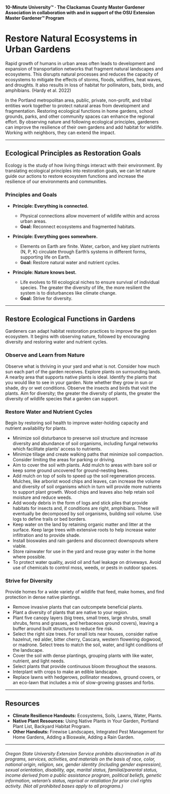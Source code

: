 #### 10-Minute University™ · The Clackamas County Master Gardener Association in collaboration with and in support of the OSU Extension Master Gardener™ Program

# Restore Natural Ecosystems in Urban Gardens

Rapid growth of humans in urban areas often leads to development and expansion of transportation networks that fragment natural landscapes and ecosystems. This disrupts natural processes and reduces the capacity of ecosystems to mitigate the effects of storms, floods, wildfires, heat waves, and droughts. It also results in loss of habitat for pollinators, bats, birds, and amphibians. (Hardy et al. 2022)

In the Portland metropolitan area, public, private, non-profit, and tribal entities work together to protect natural areas from development and fragmentation. Restoring ecological functions in home gardens, school grounds, parks, and other community spaces can enhance the regional effort. By observing nature and following ecological principles, gardeners can improve the resilience of their own gardens and add habitat for wildlife. Working with neighbors, they can extend the impact.

---

## Ecological Principles as Restoration Goals

Ecology is the study of how living things interact with their environment. By translating ecological principles into restoration goals, we can let nature guide our actions to restore ecosystem functions and increase the resilience of our environments and communities.

### Principles and Goals

- **Principle: Everything is connected.**  
  - Physical connections allow movement of wildlife within and across urban areas.  
  - **Goal:** Reconnect ecosystems and fragmented habitats.

- **Principle: Everything goes somewhere.**  
  - Elements on Earth are finite. Water, carbon, and key plant nutrients (N, P, K) circulate through Earth’s systems in different forms, supporting life on Earth.  
  - **Goal:** Restore natural water and nutrient cycles.

- **Principle: Nature knows best.**  
  - Life evolves to fill ecological niches to ensure survival of individual species. The greater the diversity of life, the more resilient the system is to disturbances like climate change.  
  - **Goal:** Strive for diversity.

---

## Restore Ecological Functions in Gardens

Gardeners can adapt habitat restoration practices to improve the garden ecosystem. It begins with observing nature, followed by encouraging diversity and restoring water and nutrient cycles.

### Observe and Learn from Nature

Observe what is thriving in your yard and what is not. Consider how much sun each part of the garden receives. Explore plants on surrounding lands. A nearby area that supports native plants is ideal. Identify the plants that you would like to see in your garden. Note whether they grow in sun or shade, dry or wet conditions. Observe the insects and birds that visit the plants. Aim for diversity; the greater the diversity of plants, the greater the diversity of wildlife species that a garden can support.

### Restore Water and Nutrient Cycles

Begin by restoring soil health to improve water-holding capacity and nutrient availability for plants.

- Minimize soil disturbance to preserve soil structure and increase diversity and abundance of soil organisms, including fungal networks which facilitate plants’ access to nutrients.
- Minimize tillage and create walking paths that minimize soil compaction. Consider limiting the areas for parking or driving.
- Aim to cover the soil with plants. Add mulch to areas with bare soil or keep some ground uncovered for ground-nesting bees.
- Add mulch on top of soils to speed up the soil regeneration process. Mulches, like arborist wood chips and leaves, can increase the volume and diversity of soil organisms which in turn will provide more nutrients to support plant growth. Wood chips and leaves also help retain soil moisture and reduce weeds.
- Add woody debris in the form of logs and stick piles that provide habitats for insects and, if conditions are right, amphibians. These will eventually be decomposed by soil organisms, building soil volume. Use logs to define trails or bed borders.
- Keep water on the land by retaining organic matter and litter at the surface. Keep large trees with extensive roots to help increase water infiltration and to provide shade.
- Install bioswales and rain gardens and disconnect downspouts where viable.
- Store rainwater for use in the yard and reuse gray water in the home where possible.
- To protect water quality, avoid oil and fuel leakage on driveways. Avoid use of chemicals to control moss, weeds, or pests in outdoor spaces.

### Strive for Diversity

Provide homes for a wide variety of wildlife that feed, make homes, and find protection in dense native plantings.

- Remove invasive plants that can outcompete beneficial plants.
- Plant a diversity of plants that are native to your region.
- Plant five canopy layers (big trees, small trees, large shrubs, small shrubs, ferns and grasses, and herbaceous ground covers), leaving a buffer around built structures to reduce fire risk.
- Select the right size trees. For small lots near houses, consider native hazelnut, red alder, bitter cherry, Cascara, western flowering dogwood, or madrone. Select trees to match the soil, water, and light conditions of the landscape.
- Cover the soil with dense plantings, grouping plants with like water, nutrient, and light needs.
- Select plants that provide continuous bloom throughout the seasons.
- Interplant with crops to make an edible landscape.
- Replace lawns with hedgerows, pollinator meadows, ground covers, or an eco-lawn that includes a mix of slow-growing grasses and forbs.

---

## Resources

- **Climate Resilience Handouts:** Ecosystems, Soils, Lawns, Water, Plants.
- **Native Plant Resources:** Using Native Plants in Your Garden, Portland Plant List, Backyard Habitat Program.
- **Other Handouts:** Firewise Landscapes, Integrated Pest Management for Home Gardens, Adding a Bioswale, Adding a Rain Garden.

---

###### Oregon State University Extension Service prohibits discrimination in all its programs, services, activities, and materials on the basis of race, color, national origin, religion, sex, gender identity (including gender expression), sexual orientation, disability, age, marital status, familial/parental status, income derived from a public assistance program, political beliefs, genetic information, veteran’s status, reprisal or retaliation for prior civil rights activity. (Not all prohibited bases apply to all programs.)